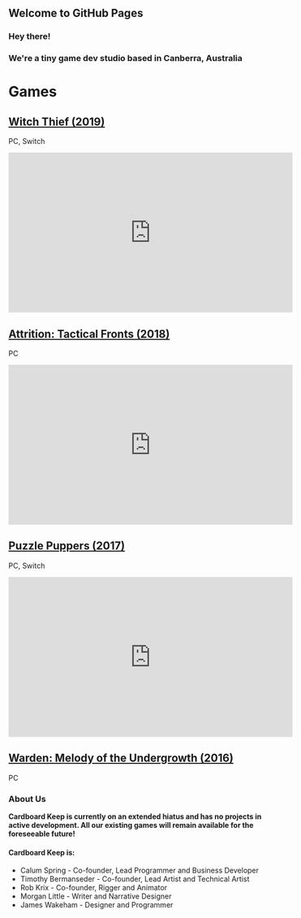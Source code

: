 ## Welcome to GitHub Pages

### Hey there!
### We're a tiny game dev studio based in Canberra, Australia

# Games

## [Witch Thief (2019)](http://witchthief.games)
PC, Switch

<iframe width="560" height="315" src="https://www.youtube-nocookie.com/embed/ef6ZvVy7Hck" frameborder="0" allow="accelerometer; autoplay; encrypted-media; gyroscope; picture-in-picture" allowfullscreen></iframe>

## [Attrition: Tactical Fronts (2018)](http://attrition.games)
PC

<iframe width="560" height="315" src="https://www.youtube-nocookie.com/embed/bkNkfyVxIrI" frameborder="0" allow="accelerometer; autoplay; encrypted-media; gyroscope; picture-in-picture" allowfullscreen></iframe>

## [Puzzle Puppers (2017)](http://pupper.games)
PC, Switch

<iframe width="560" height="315" src="https://www.youtube-nocookie.com/embed/5ualuKXn2c4" frameborder="0" allow="accelerometer; autoplay; encrypted-media; gyroscope; picture-in-picture" allowfullscreen></iframe>

## [Warden: Melody of the Undergrowth (2016)](http://warden.games)
PC

### About Us

**Cardboard Keep is currently on an extended hiatus and has no projects in active development. All our existing games will remain available for the foreseeable future!**

#### Cardboard Keep is:

- Calum Spring - Co-founder, Lead Programmer and Business Developer
- Timothy Bermanseder - Co-founder, Lead Artist and Technical Artist
- Rob Krix - Co-founder, Rigger and Animator
- Morgan Little - Writer and Narrative Designer
- James Wakeham - Designer and Programmer

